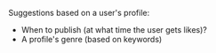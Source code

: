 Suggestions based on a user's profile:

* When to publish (at what time the user gets likes)?
* A profile's genre (based on keywords)
